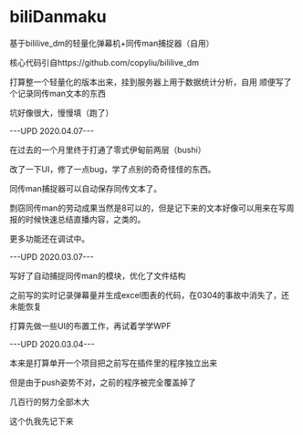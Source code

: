 # biliDanmaku
基于bililive_dm的轻量化弹幕机+同传man捕捉器（自用）

核心代码引自https://github.com/copyliu/bililive_dm

打算整一个轻量化的版本出来，挂到服务器上用于数据统计分析，自用
顺便写了个记录同传man文本的东西

坑好像很大，慢慢填（跑了）

---UPD 2020.04.07---

在过去的一个月里终于打通了零式伊甸前两层（bushi）

改了一下UI，修了一点bug，学了点别的奇奇怪怪的东西。

同传man捕捉器可以自动保存同传文本了。

剽窃同传man的劳动成果当然是8可以的，但是记下来的文本好像可以用来在写周报的时候快速总结直播内容，之类的。

更多功能还在调试中。


---UPD 2020.03.07---

写好了自动捕捉同传man的模块，优化了文件结构

之前写的实时记录弹幕量并生成excel图表的代码，在0304的事故中消失了，还未能恢复

打算先做一些UI的布置工作，再试着学学WPF


---UPD 2020.03.04---

本来是打算单开一个项目把之前写在插件里的程序独立出来 

但是由于push姿势不对，之前的程序被完全覆盖掉了

几百行的努力全部木大

这个仇我先记下来
